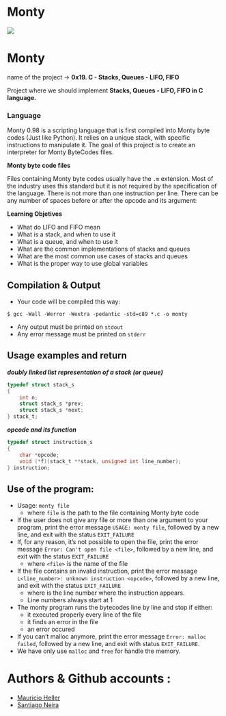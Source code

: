 # Monty

<img src="https://user-images.githubusercontent.com/69850751/167627200-66ee214c-b24f-4137-8306-ebcf03e7511e.png">



# Monty

name of the project → ****0x19. C - Stacks, Queues - LIFO, FIFO****

Project where we should implement ****Stacks, Queues - LIFO, FIFO in C language.****

### Language
Monty 0.98 is a scripting language that is first compiled into Monty byte codes (Just like Python). It relies on a unique stack, with specific instructions to manipulate it. The goal of this project is to create an interpreter for Monty ByteCodes files.


**Monty byte code files**

Files containing Monty byte codes usually have the `.m` extension. Most of the industry uses this standard but it is not required by the specification of the language. There is not more than one instruction per line. There can be any number of spaces before or after the opcode and its argument:

**Learning Objetives**

-   What do LIFO and FIFO mean
-   What is a stack, and when to use it
-   What is a queue, and when to use it
-   What are the common implementations of stacks and queues
-   What are the most common use cases of stacks and queues
-   What is the proper way to use global variables



## Compilation & Output
* Your code will be compiled this way:
````
$ gcc -Wall -Werror -Wextra -pedantic -std=c89 *.c -o monty
````

-   Any output must be printed on `stdout`
-   Any error message must be printed on `stderr`

## Usage examples and return

***doubly linked list representation of a stack (or queue)***
````c
typedef struct stack_s
{
	int n;
	struct stack_s *prev;
	struct stack_s *next;
} stack_t;
````

***opcode and its function***
````c
typedef struct instruction_s
{
	char *opcode;
	void (*f)(stack_t **stack, unsigned int line_number);
} instruction;
````
  


## Use of the program:

-   Usage: `monty file`
    -   where `file` is the path to the file containing Monty byte code
-   If the user does not give any file or more than one argument to your program, print the error message `USAGE: monty file`, followed by a new line, and exit with the status `EXIT_FAILURE`
-   If, for any reason, it’s not possible to open the file, print the error message `Error: Can't open file <file>`, followed by a new line, and exit with the status `EXIT_FAILURE`
    -   where `<file>` is the name of the file
-   If the file contains an invalid instruction, print the error message `L<line_number>: unknown instruction <opcode>`, followed by a new line, and exit with the status `EXIT_FAILURE`
    -   where is the line number where the instruction appears.
    -   Line numbers always start at 1
-   The monty program runs the bytecodes line by line and stop if either:
    -   it executed properly every line of the file
    -   it finds an error in the file
    -   an error occured
-   If you can’t malloc anymore, print the error message `Error: malloc failed`, followed by a new line, and exit with status `EXIT_FAILURE`.
-   We have only use `malloc` and `free` for handle the memory.



# Authors & Github accounts :
* [ Mauricio Heller ](https://github.com/hellerdejanuar) <br>
* [ Santiago Neira ](https://github.com/sanei1509)

